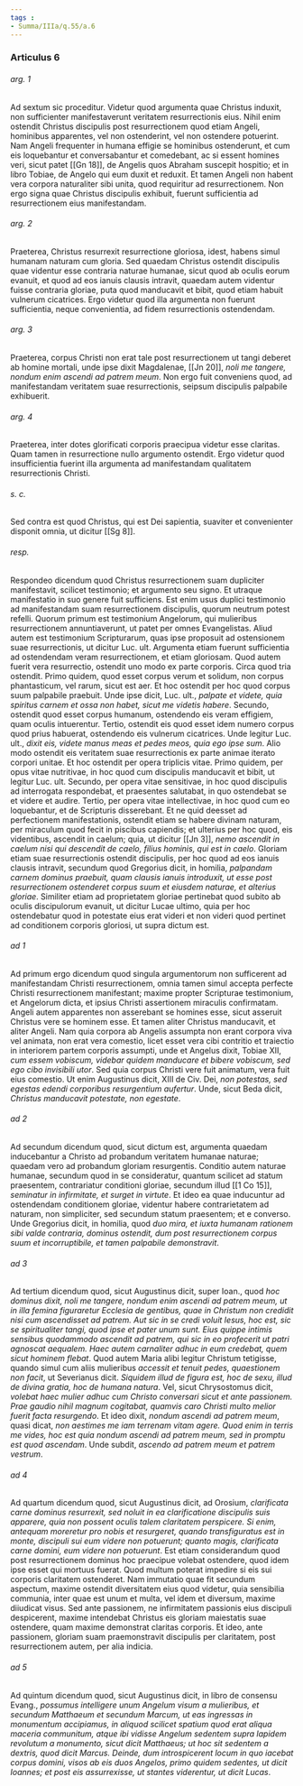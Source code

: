 ```yaml
---
tags : 
- Summa/IIIa/q.55/a.6
---
```


### Articulus 6

###### arg. 1
Ad sextum sic proceditur. Videtur quod argumenta quae Christus induxit, non sufficienter manifestaverunt veritatem resurrectionis eius. Nihil enim ostendit Christus discipulis post resurrectionem quod etiam Angeli, hominibus apparentes, vel non ostenderint, vel non ostendere potuerint. Nam Angeli frequenter in humana effigie se hominibus ostenderunt, et cum eis loquebantur et conversabantur et comedebant, ac si essent homines veri, sicut patet [[Gn 18]], de Angelis quos Abraham suscepit hospitio; et in libro Tobiae, de Angelo qui eum duxit et reduxit. Et tamen Angeli non habent vera corpora naturaliter sibi unita, quod requiritur ad resurrectionem. Non ergo signa quae Christus discipulis exhibuit, fuerunt sufficientia ad resurrectionem eius manifestandam.

###### arg. 2
Praeterea, Christus resurrexit resurrectione gloriosa, idest, habens simul humanam naturam cum gloria. Sed quaedam Christus ostendit discipulis quae videntur esse contraria naturae humanae, sicut quod ab oculis eorum evanuit, et quod ad eos ianuis clausis intravit, quaedam autem videntur fuisse contraria gloriae, puta quod manducavit et bibit, quod etiam habuit vulnerum cicatrices. Ergo videtur quod illa argumenta non fuerunt sufficientia, neque convenientia, ad fidem resurrectionis ostendendam.

###### arg. 3
Praeterea, corpus Christi non erat tale post resurrectionem ut tangi deberet ab homine mortali, unde ipse dixit Magdalenae, [[Jn 20]], *noli me tangere, nondum enim ascendi ad patrem meum*. Non ergo fuit conveniens quod, ad manifestandam veritatem suae resurrectionis, seipsum discipulis palpabile exhibuerit.

###### arg. 4
Praeterea, inter dotes glorificati corporis praecipua videtur esse claritas. Quam tamen in resurrectione nullo argumento ostendit. Ergo videtur quod insufficientia fuerint illa argumenta ad manifestandam qualitatem resurrectionis Christi.

###### s. c.
Sed contra est quod Christus, qui est Dei sapientia, suaviter et convenienter disponit omnia, ut dicitur [[Sg 8]].

###### resp.
Respondeo dicendum quod Christus resurrectionem suam dupliciter manifestavit, scilicet testimonio; et argumento seu signo. Et utraque manifestatio in suo genere fuit sufficiens. Est enim usus duplici testimonio ad manifestandam suam resurrectionem discipulis, quorum neutrum potest refelli. Quorum primum est testimonium Angelorum, qui mulieribus resurrectionem annuntiaverunt, ut patet per omnes Evangelistas. Aliud autem est testimonium Scripturarum, quas ipse proposuit ad ostensionem suae resurrectionis, ut dicitur Luc. ult. Argumenta etiam fuerunt sufficientia ad ostendendam veram resurrectionem, et etiam gloriosam. Quod autem fuerit vera resurrectio, ostendit uno modo ex parte corporis. Circa quod tria ostendit. Primo quidem, quod esset corpus verum et solidum, non corpus phantasticum, vel rarum, sicut est aer. Et hoc ostendit per hoc quod corpus suum palpabile praebuit. Unde ipse dicit, Luc. ult., *palpate et videte, quia spiritus carnem et ossa non habet, sicut me videtis habere*. Secundo, ostendit quod esset corpus humanum, ostendendo eis veram effigiem, quam oculis intuerentur. Tertio, ostendit eis quod esset idem numero corpus quod prius habuerat, ostendendo eis vulnerum cicatrices. Unde legitur Luc. ult., *dixit eis, videte manus meas et pedes meos, quia ego ipse sum*. Alio modo ostendit eis veritatem suae resurrectionis ex parte animae iterato corpori unitae. Et hoc ostendit per opera triplicis vitae. Primo quidem, per opus vitae nutritivae, in hoc quod cum discipulis manducavit et bibit, ut legitur Luc. ult. Secundo, per opera vitae sensitivae, in hoc quod discipulis ad interrogata respondebat, et praesentes salutabat, in quo ostendebat se et videre et audire. Tertio, per opera vitae intellectivae, in hoc quod cum eo loquebantur, et de Scripturis disserebant. Et ne quid deesset ad perfectionem manifestationis, ostendit etiam se habere divinam naturam, per miraculum quod fecit in piscibus capiendis; et ulterius per hoc quod, eis videntibus, ascendit in caelum; quia, ut dicitur [[Jn 3]], *nemo ascendit in caelum nisi qui descendit de caelo, filius hominis, qui est in caelo*. Gloriam etiam suae resurrectionis ostendit discipulis, per hoc quod ad eos ianuis clausis intravit, secundum quod Gregorius dicit, in homilia, *palpandam carnem dominus praebuit, quam clausis ianuis introduxit, ut esse post resurrectionem ostenderet corpus suum et eiusdem naturae, et alterius gloriae*. Similiter etiam ad proprietatem gloriae pertinebat quod subito ab oculis discipulorum evanuit, ut dicitur Lucae ultimo, quia per hoc ostendebatur quod in potestate eius erat videri et non videri quod pertinet ad conditionem corporis gloriosi, ut supra dictum est.

###### ad 1
Ad primum ergo dicendum quod singula argumentorum non sufficerent ad manifestandam Christi resurrectionem, omnia tamen simul accepta perfecte Christi resurrectionem manifestant; maxime propter Scripturae testimonium, et Angelorum dicta, et ipsius Christi assertionem miraculis confirmatam. Angeli autem apparentes non asserebant se homines esse, sicut asseruit Christus vere se hominem esse. Et tamen aliter Christus manducavit, et aliter Angeli. Nam quia corpora ab Angelis assumpta non erant corpora viva vel animata, non erat vera comestio, licet esset vera cibi contritio et traiectio in interiorem partem corporis assumpti, unde et Angelus dixit, Tobiae XII, *cum essem vobiscum, videbar quidem manducare et bibere vobiscum, sed ego cibo invisibili utor*. Sed quia corpus Christi vere fuit animatum, vera fuit eius comestio. Ut enim Augustinus dicit, XIII de Civ. Dei, *non potestas, sed egestas edendi corporibus resurgentium aufertur*. Unde, sicut Beda dicit, *Christus manducavit potestate, non egestate*.

###### ad 2
Ad secundum dicendum quod, sicut dictum est, argumenta quaedam inducebantur a Christo ad probandum veritatem humanae naturae; quaedam vero ad probandum gloriam resurgentis. Conditio autem naturae humanae, secundum quod in se consideratur, quantum scilicet ad statum praesentem, contrariatur conditioni gloriae, secundum illud [[1 Co 15]], *seminatur in infirmitate, et surget in virtute*. Et ideo ea quae inducuntur ad ostendendam conditionem gloriae, videntur habere contrarietatem ad naturam, non simpliciter, sed secundum statum praesentem; et e converso. Unde Gregorius dicit, in homilia, quod *duo mira, et iuxta humanam rationem sibi valde contraria, dominus ostendit, dum post resurrectionem corpus suum et incorruptibile, et tamen palpabile demonstravit*.

###### ad 3
Ad tertium dicendum quod, sicut Augustinus dicit, super Ioan., quod *hoc dominus dixit, noli me tangere, nondum enim ascendi ad patrem meum, ut in illa femina figuraretur Ecclesia de gentibus, quae in Christum non credidit nisi cum ascendisset ad patrem. Aut sic in se credi voluit Iesus, hoc est, sic se spiritualiter tangi, quod ipse et pater unum sunt. Eius quippe intimis sensibus quodammodo ascendit ad patrem, qui sic in eo profecerit ut patri agnoscat aequalem. Haec autem carnaliter adhuc in eum credebat, quem sicut hominem flebat*. Quod autem Maria alibi legitur Christum tetigisse, quando simul cum aliis mulieribus *accessit et tenuit pedes, quaestionem non facit*, ut Severianus dicit. *Siquidem illud de figura est, hoc de sexu, illud de divina gratia, hoc de humana natura*. Vel, sicut Chrysostomus dicit, *volebat haec mulier adhuc cum Christo conversari sicut et ante passionem. Prae gaudio nihil magnum cogitabat, quamvis caro Christi multo melior fuerit facta resurgendo*. Et ideo dixit, *nondum ascendi ad patrem meum*, quasi dicat, *non aestimes me iam terrenam vitam agere. Quod enim in terris me vides, hoc est quia nondum ascendi ad patrem meum, sed in promptu est quod ascendam*. Unde subdit, *ascendo ad patrem meum et patrem vestrum*.

###### ad 4
Ad quartum dicendum quod, sicut Augustinus dicit, ad Orosium, *clarificata carne dominus resurrexit, sed noluit in ea clarificatione discipulis suis apparere, quia non possent oculis talem claritatem perspicere. Si enim, antequam moreretur pro nobis et resurgeret, quando transfiguratus est in monte, discipuli sui eum videre non potuerunt; quanto magis, clarificata carne domini, eum videre non potuerunt*. Est etiam considerandum quod post resurrectionem dominus hoc praecipue volebat ostendere, quod idem ipse esset qui mortuus fuerat. Quod multum poterat impedire si eis sui corporis claritatem ostenderet. Nam immutatio quae fit secundum aspectum, maxime ostendit diversitatem eius quod videtur, quia sensibilia communia, inter quae est unum et multa, vel idem et diversum, maxime diiudicat visus. Sed ante passionem, ne infirmitatem passionis eius discipuli despicerent, maxime intendebat Christus eis gloriam maiestatis suae ostendere, quam maxime demonstrat claritas corporis. Et ideo, ante passionem, gloriam suam praemonstravit discipulis per claritatem, post resurrectionem autem, per alia indicia.

###### ad 5
Ad quintum dicendum quod, sicut Augustinus dicit, in libro de consensu Evang., *possumus intelligere unum Angelum visum a mulieribus, et secundum Matthaeum et secundum Marcum, ut eas ingressas in monumentum accipiamus, in aliquod scilicet spatium quod erat aliqua maceria communitum, atque ibi vidisse Angelum sedentem supra lapidem revolutum a monumento, sicut dicit Matthaeus; ut hoc sit sedentem a dextris, quod dicit Marcus. Deinde, dum introspicerent locum in quo iacebat corpus domini, visos ab eis duos Angelos, primo quidem sedentes, ut dicit Ioannes; et post eis assurrexisse, ut stantes viderentur, ut dicit Lucas*.

